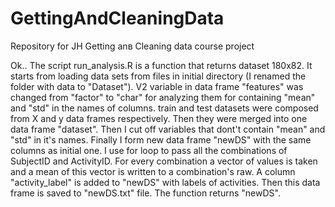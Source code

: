 # GettingAndCleaningData
Repository for JH Getting anв Cleaning data course project

Ok..
The script run_analysis.R is a function that returns dataset 180x82.  It starts from loading data sets from files in initial directory (I renamed the folder with data to "Dataset").
V2 variable in data frame "features" was changed from "factor" to "char" for analyzing them for containing "mean" and "std" in the names of columns.
train and test datasets were composed from X and y data frames respectively. Then they were merged into one data frame "dataset".
Then I cut off variables that dont't contain "mean" and "std" in it's names.
Finally I form new data frame "newDS" with the same columns as initial one. I use for loop to pass all the combinations of SubjectID and ActivityID. For every combination a vector of values is taken and a mean of this vector is written to a combination's raw.
A column "activity_label" is added to "newDS" with labels of activities. Then this data frame is saved to "newDS.txt" file. The function returns "newDS".

